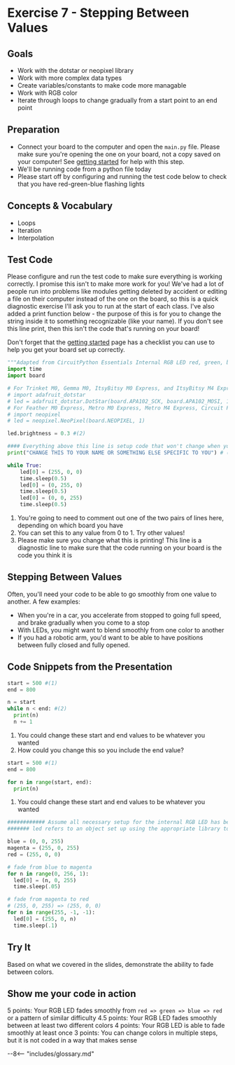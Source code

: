 # Exercise 7 - Stepping Between Values

## Goals
- Work with the dotstar or neopixel library
- Work with more complex data types
- Create variables/constants to make code more managable
- Work with RGB color
- Iterate through loops to change gradually from a start point to an end point

## Preparation
- Connect your board to the computer and open the `main.py` file. Please make sure you're opening the one on your board, not a copy saved on your computer! See [getting started](../getting-started.md) for help with this step. 
- We'll be running code from a python file today
- Please start off by configuring and running the test code below to check that you have red-green-blue flashing lights

## Concepts & Vocabulary
- Loops
- Iteration
- Interpolation

## Test Code

Please configure and run the test code to make sure everything is working correctly. I promise this isn't to make more work for you! We've had a lot of people run into problems like modules getting deleted by accident or editing a file on their computer instead of the one on the board, so this is a quick diagnostic exercise I'll ask you to run at the start of each class. I've also added a print function below - the purpose of this is for you to change the string inside it to something recognizable (like your name). If you don't see this line print, then this isn't the code that's running on your board!

Don't forget that the [getting started](../getting-started.md) page has a checklist you can use to help you get your board set up correctly.

```python title="Testing Code"
"""Adapted from CircuitPython Essentials Internal RGB LED red, green, blue example"""
import time
import board

# For Trinket M0, Gemma M0, ItsyBitsy M0 Express, and ItsyBitsy M4 Express # (1)
# import adafruit_dotstar
# led = adafruit_dotstar.DotStar(board.APA102_SCK, board.APA102_MOSI, 1)
# For Feather M0 Express, Metro M0 Express, Metro M4 Express, Circuit Playground Express, QT Py M0
# import neopixel
# led = neopixel.NeoPixel(board.NEOPIXEL, 1)

led.brightness = 0.3 #(2)

#### Everything above this line is setup code that won't change when you do the assignment below ####
print("CHANGE THIS TO YOUR NAME OR SOMETHING ELSE SPECIFIC TO YOU") # (3)

while True: 
    led[0] = (255, 0, 0) 
    time.sleep(0.5)
    led[0] = (0, 255, 0)
    time.sleep(0.5)
    led[0] = (0, 0, 255)
    time.sleep(0.5)

```

1.  You're going to need to comment out one of the two pairs of lines here, depending on which board you have
2.  You can set this to any value from 0 to 1. Try other values!
3.  Please make sure you change what this is printing! This line is a diagnostic line to make sure that the code running on your board is the code you think it is

## Stepping Between Values

Often, you'll need your code to be able to go smoothly from one value to another. A few examples:
- When you're in a car, you accelerate from stopped to going full speed, and brake gradually when you come to a stop
- With LEDs, you might want to blend smoothly from one color to another
- If you had a robotic arm, you'd want to be able to have positions between fully closed and fully opened.

## Code Snippets from the Presentation

```python
start = 500 #(1)
end = 800

n = start
while n < end: #(2)
  print(n)
  n += 1
```

1.  You could change these start and end values to be whatever you wanted
2.  How could you change this so you include the end value?

```python
start = 500 #(1)
end = 800

for n in range(start, end):
  print(n)
```

1.  You could change these start and end values to be whatever you wanted

```python
############ Assume all necessary setup for the internal RGB LED has been done above this line #############
####### led refers to an object set up using the appropriate library to control the built in RGB LED ####### 

blue = (0, 0, 255)
magenta = (255, 0, 255)
red = (255, 0, 0)

# fade from blue to magenta
for n in range(0, 256, 1):
  led[0] = (n, 0, 255)
  time.sleep(.05)

# fade from magenta to red
# (255, 0, 255) => (255, 0, 0)
for n in range(255, -1, -1):
  led[0] = (255, 0, n)
  time.sleep(.1)
```

## Try It

Based on what we covered in the slides, demonstrate the ability to fade between colors. 

## Show me your code in action

5 points: Your RGB LED fades smoothly from `red => green => blue => red` or a pattern of similar difficulty
4.5 points: Your RGB LED fades smoothly between at least two different colors
4 points: Your RGB LED is able to fade smoothly at least once
3 points: You can change colors in multiple steps, but it is not coded in a way that makes sense

--8<-- "includes/glossary.md"